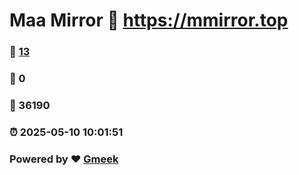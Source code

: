 # Maa Mirror :link: https://mmirror.top 
### :page_facing_up: [13](https://mmirror.top/tag.html) 
### :speech_balloon: 0 
### :hibiscus: 36190 
### :alarm_clock: 2025-05-10 10:01:51 
### Powered by :heart: [Gmeek](https://github.com/Meekdai/Gmeek)
